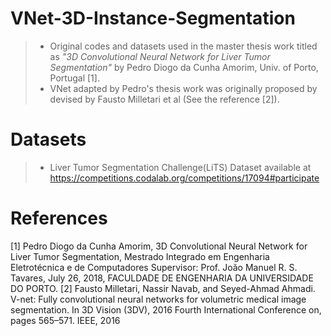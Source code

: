 # VNet-3D-Instance-Segmentation

>* Original codes and datasets used in the master thesis work titled as *"3D Convolutional Neural Network for Liver Tumor Segmentation"* by Pedro Diogo da Cunha Amorim, Univ. of Porto, Portugal [1].  
>* VNet adapted by Pedro's thesis work was originally proposed by devised by Fausto Milletari et al (See the reference [2]).

# Datasets
>* Liver Tumor Segmentation Challenge(LiTS) Dataset available at https://competitions.codalab.org/competitions/17094#participate

# References
[1] Pedro Diogo da Cunha Amorim, 3D Convolutional Neural Network for Liver Tumor Segmentation, Mestrado Integrado em Engenharia Eletrotécnica e de Computadores
Supervisor: Prof. João Manuel R. S. Tavares, July 26, 2018, FACULDADE DE ENGENHARIA DA UNIVERSIDADE DO PORTO.
[2] Fausto Milletari, Nassir Navab, and Seyed-Ahmad Ahmadi. V-net: Fully convolutional neural networks for volumetric medical image segmentation. In 3D Vision (3DV), 2016 Fourth
International Conference on, pages 565–571. IEEE, 2016


